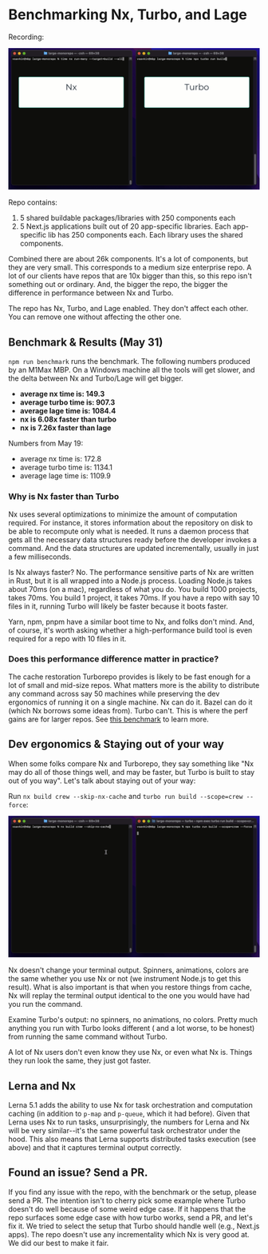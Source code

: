 # Benchmarking Nx, Turbo, and Lage

Recording:

![nx-turbo-recording](./readme-assets/turbo-nx-perf.gif)

Repo contains:

1. 5 shared buildable packages/libraries with 250 components each
2. 5 Next.js applications built out of 20 app-specific libraries. Each app-specific lib has 250 components each. Each
   library uses the shared components.

Combined there are about 26k components. It's a lot of components, but they are very small. This corresponds to a medium
size enterprise repo. A lot of our clients have repos that are 10x bigger than this, so this repo isn't something out or
ordinary. And, the bigger the repo, the bigger the difference in performance between Nx and Turbo.

The repo has Nx, Turbo, and Lage enabled. They don't affect each other. You can remove one without affecting the
other one.

## Benchmark & Results (May 31)

`npm run benchmark` runs the benchmark. The following numbers produced by an M1Max MBP. On a Windows machine all the tools will get slower, and the delta between Nx and Turbo/Lage will get bigger.

* **average nx time is: 149.3**
* **average turbo time is: 907.3**
* **average lage time is: 1084.4**
* **nx is 6.08x faster than turbo**
* **nx is 7.26x faster than lage**

Numbers from May 19:

* average nx time is: 172.8
* average turbo time is: 1134.1
* average lage time is: 1109.9


### Why is Nx faster than Turbo

Nx uses several optimizations to minimize the amount of computation required. For instance, it stores information about 
the repository on disk to be able to recompute only what is needed. It runs a daemon process that gets all the necessary
data structures ready before the developer invokes a command. And the data structures are updated incrementally, usually
in just a few milliseconds.

Is Nx always faster? No. The performance sensitive parts of Nx are written in Rust, but it is all wrapped into a Node.js
process. Loading Node.js takes about 70ms (on a mac), regardless of what you do. You build 1000 projects, takes 70ms. 
You build 1 project, it takes 70ms. If you have a repo with say 10 files in it, running Turbo will likely be faster 
because it boots faster.

Yarn, npm, pnpm have a similar boot time to Nx, and folks don't mind. And, of course, it's worth asking whether a
high-performance build tool is even required for a repo with 10 files in it.

### Does this performance difference matter in practice?

The cache restoration Turborepo provides is likely to be fast enough for a lot of small and mid-size repos.
What matters more is the ability to distribute any command across say 50 machines while
preserving the dev ergonomics of running it on a single machine. Nx can do it. Bazel can do it (which Nx
borrows some ideas from). Turbo can't. This is where the perf gains are for larger repos.
See [this benchmark](https://github.com/vsavkin/interstellar) to learn more.

## Dev ergonomics & Staying out of your way

When some folks compare Nx and Turborepo, they say something like "Nx may do all of those things well, and may be
faster, but Turbo is built to stay out of you way". Let's talk about staying out of your way:

Run `nx build crew --skip-nx-cache` and `turbo run build --scope=crew --force`:

![terminal outputs](./readme-assets/turbo-nx-terminal.gif)

Nx doesn't change your terminal output. Spinners, animations, colors are the same whether you use Nx or not (we
instrument Node.js to get this result). What is also important is that when you restore things from cache, Nx will
replay the terminal output identical to the one you would have had you run the command.

Examine Turbo's output: no spinners, no animations, no colors. Pretty much anything you run with Turbo looks different (
and a lot worse, to be honest) from running the same command without Turbo.

A lot of Nx users don't even know they use Nx, or even what Nx is. Things they run look the same, they just got faster.

## Lerna and Nx

Lerna 5.1 adds the ability to use Nx for task orchestration and computation caching (in addition to `p-map` and `p-queue`, which it had before).
Given that Lerna uses Nx to run tasks, unsurprisingly, the numbers for
Lerna and Nx will be very similar--it's the same powerful task orchestrator under the hood. This also means that Lerna supports
distributed tasks execution (see above) and that it captures terminal output correctly.

## Found an issue? Send a PR.

If you find any issue with the repo, with the benchmark or the setup, please send a PR. The intention isn't to cherry
pick some example where Turbo doesn't do well because of some weird edge case. If it happens that the repo surfaces some
edge case with how turbo works, send a PR, and let's fix it. We tried to select the setup that Turbo should handle
well (e.g., Next.js apps). The repo doesn't use any incrementality which Nx is very good at. We did our best to make it
fair.
